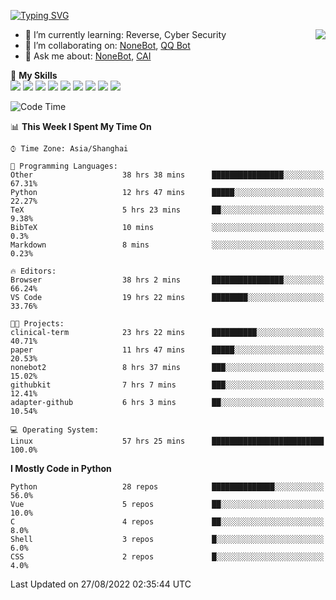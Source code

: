 [![Typing SVG](https://readme-typing-svg.herokuapp.com?size=25&duration=2500&color=8C43EA&vCenter=true&width=200&height=40&lines=Hi+there+%F0%9F%91%8B%F0%9F%8F%BB;I'm+yanyongyu)](https://git.io/typing-svg)

<a href="#">
  <img align="right" src="https://github-readme-stats.vercel.app/api?username=yanyongyu&count_private=true&show_icons=true&bg_color=15,f2f7fd,E0EAFC" />
</a>

- 🌱 I’m currently learning: Reverse, Cyber Security
- 👯 I’m collaborating on: [NoneBot](https://github.com/nonebot), [QQ Bot](https://github.com/Mrs4s/go-cqhttp)
- 💬 Ask me about: [NoneBot](https://github.com/nonebot), [CAI](https://github.com/cscs181/CAI)

🌟 **My Skills**  
![](https://img.shields.io/badge/-Python-3e74a2?style=flat-square&logo=Python&logoColor=fff)
![](https://img.shields.io/badge/-Node.js-339933?style=flat-square&logo=Node.js&logoColor=fff)
![](https://img.shields.io/badge/-Vue-4fc08d?style=flat-square&logo=Vue.js&logoColor=fff)
![](https://img.shields.io/badge/-React-2d98ce?style=flat-square&logo=React&logoColor=fff)
![](https://img.shields.io/badge/-Docker-2496ED?style=flat-square&logo=Docker&logoColor=fff)
![](https://img.shields.io/badge/-Linux-000000?style=flat-square&logo=Linux&logoColor=fff)
![](https://img.shields.io/badge/-MySQL-4479A1?style=flat-square&logo=MySQL&logoColor=fff)
![](https://img.shields.io/badge/-Redis-DC382D?style=flat-square&logo=Redis&logoColor=fff)
![](https://img.shields.io/badge/-MongoDB-47A248?style=flat-square&logo=MongoDB&logoColor=fff)

<!--START_SECTION:waka-->
![Code Time](http://img.shields.io/badge/Code%20Time-2%2C719%20hrs%2034%20mins-blue)

📊 **This Week I Spent My Time On** 

```text
⌚︎ Time Zone: Asia/Shanghai

💬 Programming Languages: 
Other                    38 hrs 38 mins      ████████████████░░░░░░░░░   67.31% 
Python                   12 hrs 47 mins      █████░░░░░░░░░░░░░░░░░░░░   22.27% 
TeX                      5 hrs 23 mins       ██░░░░░░░░░░░░░░░░░░░░░░░   9.38% 
BibTeX                   10 mins             ░░░░░░░░░░░░░░░░░░░░░░░░░   0.3% 
Markdown                 8 mins              ░░░░░░░░░░░░░░░░░░░░░░░░░   0.23%

🔥 Editors: 
Browser                  38 hrs 2 mins       ████████████████░░░░░░░░░   66.24% 
VS Code                  19 hrs 22 mins      ████████░░░░░░░░░░░░░░░░░   33.76%

🐱‍💻 Projects: 
clinical-term            23 hrs 22 mins      ██████████░░░░░░░░░░░░░░░   40.71% 
paper                    11 hrs 47 mins      █████░░░░░░░░░░░░░░░░░░░░   20.53% 
nonebot2                 8 hrs 37 mins       ███░░░░░░░░░░░░░░░░░░░░░░   15.02% 
githubkit                7 hrs 7 mins        ███░░░░░░░░░░░░░░░░░░░░░░   12.41% 
adapter-github           6 hrs 3 mins        ██░░░░░░░░░░░░░░░░░░░░░░░   10.54%

💻 Operating System: 
Linux                    57 hrs 25 mins      █████████████████████████   100.0%

```

**I Mostly Code in Python** 

```text
Python                   28 repos            ██████████████░░░░░░░░░░░   56.0% 
Vue                      5 repos             ██░░░░░░░░░░░░░░░░░░░░░░░   10.0% 
C                        4 repos             ██░░░░░░░░░░░░░░░░░░░░░░░   8.0% 
Shell                    3 repos             █░░░░░░░░░░░░░░░░░░░░░░░░   6.0% 
CSS                      2 repos             █░░░░░░░░░░░░░░░░░░░░░░░░   4.0%

```



 Last Updated on 27/08/2022 02:35:44 UTC
<!--END_SECTION:waka-->
